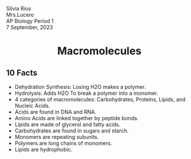 Silvia Rios     
Mrs.Lucero  
AP Biology 
Period 1  
7 September, 2023

<h1 style="text-align: center;">Macromolecules</#>

## 10 Facts
- Dehydration Synthesis: Losing H2O makes a polymer.
- Hydrolysis: Adds H2O To break a polymer into a monomer.
- 4 categories of macromolecules: Carbohydrates, Proteins, Lipids, and Nucleic Acids.
- Acids are found in DNA and RNA.
- Amino Acids are linked together by peptide bonds.
- Lipids are made of glycerol and fatty acids.
- Carbohydrates are found in sugars and starch.
- Monomers are repeating subunits.
- Polymers are long chains of monomers.
- Lipids are hydrophobic.
